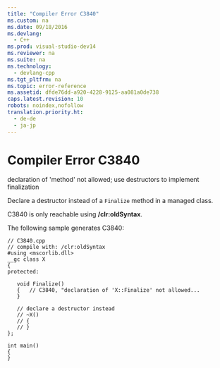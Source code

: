 ```yaml
---
title: "Compiler Error C3840"
ms.custom: na
ms.date: 09/18/2016
ms.devlang: 
  - C++
ms.prod: visual-studio-dev14
ms.reviewer: na
ms.suite: na
ms.technology: 
  - devlang-cpp
ms.tgt_pltfrm: na
ms.topic: error-reference
ms.assetid: dfde76dd-a920-4228-9125-aa081a0de738
caps.latest.revision: 10
robots: noindex,nofollow
translation.priority.ht: 
  - de-de
  - ja-jp
---
```

# Compiler Error C3840
declaration of 'method' not allowed; use destructors to implement finalization  
  
 Declare a destructor instead of a `Finalize` method in a managed class.  
  
 C3840 is only reachable using **/clr:oldSyntax**.  
  
 The following sample generates C3840:  
  
```  
// C3840.cpp  
// compile with: /clr:oldSyntax  
#using <mscorlib.dll>  
__gc class X  
{  
protected:  
  
   void Finalize()  
   {   // C3840, "declaration of 'X::Finalize' not allowed...  
   }  
  
   // declare a destructor instead  
   // ~X()  
   // {  
   // }  
};  
  
int main()  
{  
}  
```